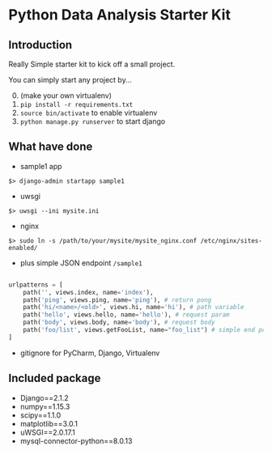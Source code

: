 # Python Data Analysis Starter Kit

## Introduction

Really Simple starter kit to kick off a small project.

You can simply start any project by...

0. (make your own virtualenv)
1. `pip install -r requirements.txt`
2. `source bin/activate` to enable virtualenv
3. `python manage.py runserver` to start django

## What have done

- sample1 app

```
$> django-admin startapp sample1
```

- uwsgi

```
$> uwsgi --ini mysite.ini
```

- nginx

```
$> sudo ln -s /path/to/your/mysite/mysite_nginx.conf /etc/nginx/sites-enabled/
```

- plus simple JSON endpoint `/sample1`

```python

urlpatterns = [
    path('', views.index, name='index'),
    path('ping', views.ping, name='ping'), # return pong
    path('hi/<name>/<old>', views.hi, name='hi'), # path variable
    path('hello', views.hello, name='hello'), # request param
    path('body', views.body, name='body'), # request body
    path('foo/list', views.getFooList, name="foo_list") # simple end point with Foo instance list
]
```

- gitignore for PyCharm, Django, Virtualenv

## Included package

- Django==2.1.2
- numpy==1.15.3
- scipy==1.1.0
- matplotlib==3.0.1
- uWSGI==2.0.17.1
- mysql-connector-python==8.0.13
